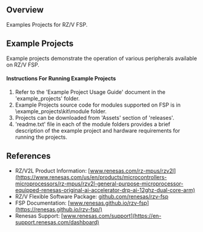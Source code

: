 ## Overview

Examples Projects for RZ/V FSP.

## Example Projects

Example projects demonstrate the operation of various peripherals available on RZ/V FSP. 

#### Instructions For Running Example Projects

1.  Refer to the 'Example Project Usage Guide' document in the 'example_projects' folder.
2.  Example Projects source code for modules supported on FSP is in \example_projects\kit\module folder.
3.  Projects can be downloaded from 'Assets' section of 'releases'.
4.  'readme.txt' file in each of the module folders provides a brief description of the example project and hardware requirements for running the projects.

## References

- RZ/V2L Product Information:     [www.renesas.com/rz-mpus/rzv2l](https://www.renesas.com/us/en/products/microcontrollers-microprocessors/rz-mpus/rzv2l-general-purpose-microprocessor-equipped-renesas-original-ai-accelerator-drp-ai-12ghz-dual-core-arm)
- RZ/V Flexible Software Package: [github.com/renesas/rzv-fsp](https://github.com/renesas/rzv-fsp)
- FSP Documentation:              [www.renesas.github.io/rzv-fsp](https://renesas.github.io/rzv-fsp/)
- Renesas Support:                [www.renesas.com/support](https://en-support.renesas.com/dashboard)
